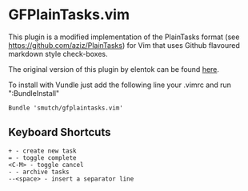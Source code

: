 GFPlainTasks.vim
==============

This plugin is a modified  implementation of the PlainTasks format
(see https://github.com/aziz/PlainTasks) for Vim that uses Github flavoured markdown style check-boxes.

The original version of this plugin by elentok can be found [here](https://github.com/elentok/plaintasks.vim).

To install with Vundle just add the following line your .vimrc and run ":BundleInstall"

```
Bundle 'smutch/gfplaintasks.vim'
```

Keyboard Shortcuts
------------------

```
+ - create new task
= - toggle complete
<C-M> - toggle cancel
- - archive tasks
--<space> - insert a separator line

```
